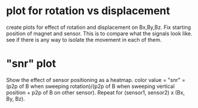 # plot for rotation vs displacement

create plots for effect of rotation and displacement on Bx,By,Bz. Fix starting position of magnet and sensor.
This is to compare what the signals look like. see if there is any way to isolate the movement in each of them.

# "snr" plot
Show the effect of sensor positioning as a heatmap. color value = "snr" = (p2p of B when sweeping rotation)/(p2p of B when sweeping vertical position + p2p of B on other sensor).
Repeat for (sensor1, sensor2) x (Bx, By, Bz).